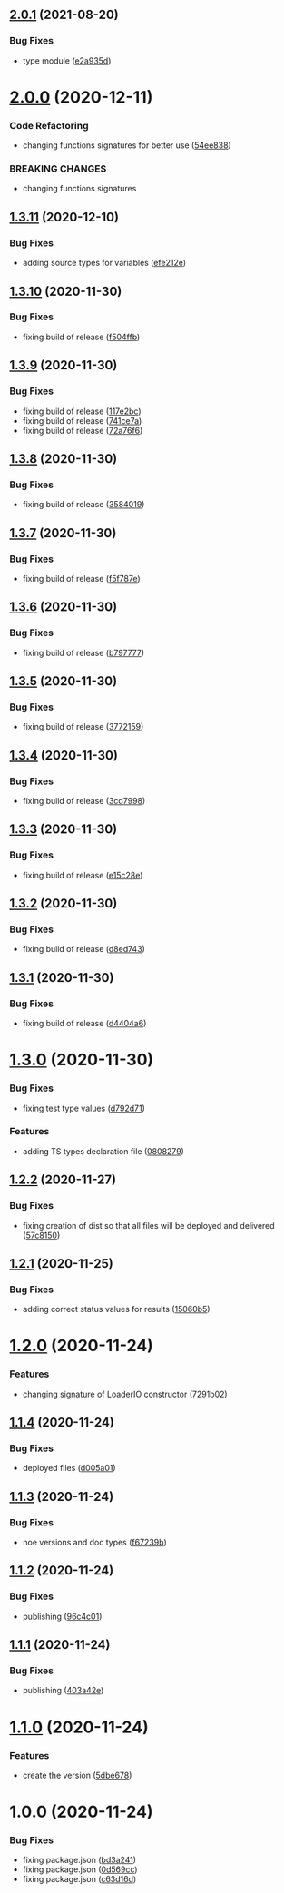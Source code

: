 ## [2.0.1](https://github.com/DasRed/loader.io/compare/v2.0.0...v2.0.1) (2021-08-20)


### Bug Fixes

* type module ([e2a935d](https://github.com/DasRed/loader.io/commit/e2a935de5004435a3ff0ce0669994cb8a740b1f6))

# [2.0.0](https://github.com/DasRed/loader.io/compare/v1.3.11...v2.0.0) (2020-12-11)


### Code Refactoring

* changing functions signatures for better use ([54ee838](https://github.com/DasRed/loader.io/commit/54ee838bcad99b6fcd7ec0f5ff42f8d56abd1a09))


### BREAKING CHANGES

* changing functions signatures

## [1.3.11](https://github.com/DasRed/loader.io/compare/v1.3.10...v1.3.11) (2020-12-10)


### Bug Fixes

* adding source types for variables ([efe212e](https://github.com/DasRed/loader.io/commit/efe212ee48ec5d8d2bca95d73e93f6166d14d5b4))

## [1.3.10](https://github.com/DasRed/loader.io/compare/v1.3.9...v1.3.10) (2020-11-30)


### Bug Fixes

* fixing build of release ([f504ffb](https://github.com/DasRed/loader.io/commit/f504ffb97a9492712d583bbfcf855570e5f2a5dc))

## [1.3.9](https://github.com/DasRed/loader.io/compare/v1.3.8...v1.3.9) (2020-11-30)


### Bug Fixes

* fixing build of release ([117e2bc](https://github.com/DasRed/loader.io/commit/117e2bceb7581e279dba75645af74b839887a8a5))
* fixing build of release ([741ce7a](https://github.com/DasRed/loader.io/commit/741ce7af677d53b7c4870f4247568a258b37cbc9))
* fixing build of release ([72a76f6](https://github.com/DasRed/loader.io/commit/72a76f6d2b23a7eab56ca8a4e1de88c0e9545163))

## [1.3.8](https://github.com/DasRed/loader.io/compare/v1.3.7...v1.3.8) (2020-11-30)


### Bug Fixes

* fixing build of release ([3584019](https://github.com/DasRed/loader.io/commit/358401919bec2a45e3f8582a1ab37d24a0b329e4))

## [1.3.7](https://github.com/DasRed/loader.io/compare/v1.3.6...v1.3.7) (2020-11-30)


### Bug Fixes

* fixing build of release ([f5f787e](https://github.com/DasRed/loader.io/commit/f5f787e28ec0e3d148729dd0035fb4e207aaa0b7))

## [1.3.6](https://github.com/DasRed/loader.io/compare/v1.3.5...v1.3.6) (2020-11-30)


### Bug Fixes

* fixing build of release ([b797777](https://github.com/DasRed/loader.io/commit/b797777ad82d4edb278b7506d3e8303a936d718c))

## [1.3.5](https://github.com/DasRed/loader.io/compare/v1.3.4...v1.3.5) (2020-11-30)


### Bug Fixes

* fixing build of release ([3772159](https://github.com/DasRed/loader.io/commit/377215975e00aa0c5455a9ebc0f85989a44cde48))

## [1.3.4](https://github.com/DasRed/loader.io/compare/v1.3.3...v1.3.4) (2020-11-30)


### Bug Fixes

* fixing build of release ([3cd7998](https://github.com/DasRed/loader.io/commit/3cd7998abf65a60fcded3f882669eea53667dad2))

## [1.3.3](https://github.com/DasRed/loader.io/compare/v1.3.2...v1.3.3) (2020-11-30)


### Bug Fixes

* fixing build of release ([e15c28e](https://github.com/DasRed/loader.io/commit/e15c28e1242c4a8598ecfc8a0ae35e1bdfc56d05))

## [1.3.2](https://github.com/DasRed/loader.io/compare/v1.3.1...v1.3.2) (2020-11-30)


### Bug Fixes

* fixing build of release ([d8ed743](https://github.com/DasRed/loader.io/commit/d8ed74393dcc82e81e677410a788fdf736babbaf))

## [1.3.1](https://github.com/DasRed/loader.io/compare/v1.3.0...v1.3.1) (2020-11-30)


### Bug Fixes

* fixing build of release ([d4404a6](https://github.com/DasRed/loader.io/commit/d4404a6ea0eab2386ffa0e699a81fce3ba4d7857))

# [1.3.0](https://github.com/DasRed/loader.io/compare/v1.2.2...v1.3.0) (2020-11-30)


### Bug Fixes

* fixing test type values ([d792d71](https://github.com/DasRed/loader.io/commit/d792d71edbba2b355da0211eba5165c7cce815ec))


### Features

* adding TS types declaration file ([0808279](https://github.com/DasRed/loader.io/commit/08082795a1b374bd815dda8af8158ba21c1c5432))

## [1.2.2](https://github.com/DasRed/loader.io/compare/v1.2.1...v1.2.2) (2020-11-27)


### Bug Fixes

* fixing creation of dist so that all files will be deployed and delivered ([57c8150](https://github.com/DasRed/loader.io/commit/57c81500956d9e612b05e54166be940153859868))

## [1.2.1](https://github.com/DasRed/loader.io/compare/v1.2.0...v1.2.1) (2020-11-25)


### Bug Fixes

* adding correct status values for results ([15060b5](https://github.com/DasRed/loader.io/commit/15060b51d965a0768d0bcde2abc7e92a8027aaf0))

# [1.2.0](https://github.com/DasRed/loader.io/compare/v1.1.4...v1.2.0) (2020-11-24)


### Features

* changing signature of LoaderIO constructor ([7291b02](https://github.com/DasRed/loader.io/commit/7291b027a437024d8fd9f125526548cb3346fba5))

## [1.1.4](https://github.com/DasRed/loader.io/compare/v1.1.3...v1.1.4) (2020-11-24)


### Bug Fixes

* deployed files ([d005a01](https://github.com/DasRed/loader.io/commit/d005a01ef0ad20f4af524922719c64f7e2a30efd))

## [1.1.3](https://github.com/DasRed/loader.io/compare/v1.1.2...v1.1.3) (2020-11-24)


### Bug Fixes

* noe versions and doc types ([f67239b](https://github.com/DasRed/loader.io/commit/f67239b25edcacf38ec084bf09dcdcf7a806cabe))

## [1.1.2](https://github.com/DasRed/loader.io/compare/v1.1.1...v1.1.2) (2020-11-24)


### Bug Fixes

* publishing ([96c4c01](https://github.com/DasRed/loader.io/commit/96c4c01ad8177457981621c2b941837018c3baa1))

## [1.1.1](https://github.com/DasRed/loader.io/compare/v1.1.0...v1.1.1) (2020-11-24)


### Bug Fixes

* publishing ([403a42e](https://github.com/DasRed/loader.io/commit/403a42edca4865cf88ee2cc1a7340411ad24c0d1))

# [1.1.0](https://github.com/DasRed/loader.io/compare/v1.0.0...v1.1.0) (2020-11-24)


### Features

* create the version ([5dbe678](https://github.com/DasRed/loader.io/commit/5dbe678a4196f18606d0c2558521585ef78465e6))

# 1.0.0 (2020-11-24)


### Bug Fixes

* fixing package.json ([bd3a241](https://github.com/DasRed/loader.io/commit/bd3a24187db9d816af4d4a76c5f856e21f5b53c0))
* fixing package.json ([0d569cc](https://github.com/DasRed/loader.io/commit/0d569cc193f1f7717d8cc2e32560ee362d06b7d2))
* fixing package.json ([c63d16d](https://github.com/DasRed/loader.io/commit/c63d16d36a23d17dea3bc803bd745760199921da))
